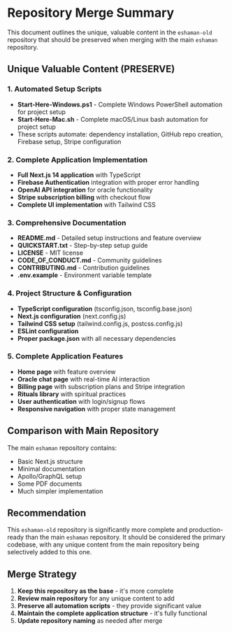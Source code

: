 # Repository Merge Summary

This document outlines the unique, valuable content in the `eshaman-old` repository that should be preserved when merging with the main `eshaman` repository.

## Unique Valuable Content (PRESERVE)

### 1. Automated Setup Scripts
- **Start-Here-Windows.ps1** - Complete Windows PowerShell automation for project setup
- **Start-Here-Mac.sh** - Complete macOS/Linux bash automation for project setup
- These scripts automate: dependency installation, GitHub repo creation, Firebase setup, Stripe configuration

### 2. Complete Application Implementation
- **Full Next.js 14 application** with TypeScript
- **Firebase Authentication** integration with proper error handling
- **OpenAI API integration** for oracle functionality
- **Stripe subscription billing** with checkout flow
- **Complete UI implementation** with Tailwind CSS

### 3. Comprehensive Documentation
- **README.md** - Detailed setup instructions and feature overview
- **QUICKSTART.txt** - Step-by-step setup guide
- **LICENSE** - MIT license
- **CODE_OF_CONDUCT.md** - Community guidelines
- **CONTRIBUTING.md** - Contribution guidelines
- **.env.example** - Environment variable template

### 4. Project Structure & Configuration
- **TypeScript configuration** (tsconfig.json, tsconfig.base.json)
- **Next.js configuration** (next.config.js)
- **Tailwind CSS setup** (tailwind.config.js, postcss.config.js)
- **ESLint configuration**
- **Proper package.json** with all necessary dependencies

### 5. Complete Application Features
- **Home page** with feature overview
- **Oracle chat page** with real-time AI interaction
- **Billing page** with subscription plans and Stripe integration  
- **Rituals library** with spiritual practices
- **User authentication** with login/signup flows
- **Responsive navigation** with proper state management

## Comparison with Main Repository

The main `eshaman` repository contains:
- Basic Next.js structure
- Minimal documentation
- Apollo/GraphQL setup
- Some PDF documents
- Much simpler implementation

## Recommendation

This `eshaman-old` repository is significantly more complete and production-ready than the main `eshaman` repository. It should be considered the primary codebase, with any unique content from the main repository being selectively added to this one.

## Merge Strategy

1. **Keep this repository as the base** - it's more complete
2. **Review main repository** for any unique content to add
3. **Preserve all automation scripts** - they provide significant value
4. **Maintain the complete application structure** - it's fully functional
5. **Update repository naming** as needed after merge